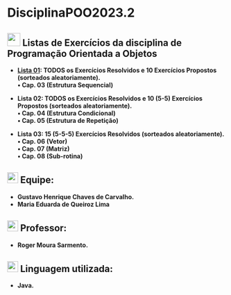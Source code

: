 # DisciplinaPOO2023.2

## <img src="https://media.giphy.com/media/gjrOAylhpZm3dLnO5J/giphy.gif" width="30"><b> Listas de Exercícios da disciplina de Programação Orientada a Objetos

- [Lista 01](https://github.com/GustavoHenrique07/DisciplinaPOO2023.2/tree/main/Lista01): TODOS os Exercícios Resolvidos e 10 Exercícios Propostos (sorteados aleatoriamente). <br>
 • Cap. 03 (Estrutura Sequencial)

- Lista 02: TODOS os Exercícios Resolvidos  e 10 (5-5) Exercícios Propostos (sorteados aleatoriamente).<br>
   • Cap. 04 (Estrutura Condicional) <br>
   • Cap. 05 (Estrutura de Repetição) <br>

- Lista 03: 15 (5-5-5) Exercícios Resolvidos (sorteados aleatoriamente).<br>
   • Cap. 06 (Vetor) <br>
   • Cap. 07 (Matriz) <br>
   • Cap. 08 (Sub-rotina)<br>

##  <img src="https://media.giphy.com/media/iY8CRBdQXODJSCERIr/giphy.gif" width="25"><b> Equipe:
- Gustavo Henrique Chaves de Carvalho.
- Maria Eduarda de Queiroz Lima

##  <img src="https://media.giphy.com/media/iY8CRBdQXODJSCERIr/giphy.gif" width="25"><b> Professor:
- Roger Moura Sarmento.

##  <img src="https://media.giphy.com/media/iY8CRBdQXODJSCERIr/giphy.gif" width="25"><b> Linguagem utilizada:
- Java.
